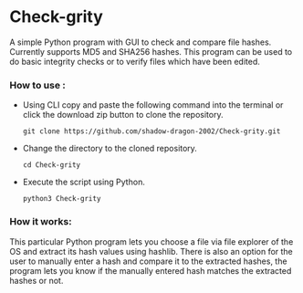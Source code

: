 # Check-grity

A simple Python program with GUI to check and compare file hashes. Currently supports MD5 and SHA256 hashes. This program can be used to do basic integrity checks or to verify files which have been edited.



### How to use :

* Using CLI copy and paste the following command into the terminal or click the download zip button to clone the repository.

  `git clone https://github.com/shadow-dragon-2002/Check-grity.git`

* Change the directory to the cloned repository.
  
  `cd Check-grity`

* Execute the script using Python.
  
  `python3 Check-grity`

### How it works:

This particular Python program lets you choose a file via file explorer of the OS and extract its hash values using hashlib. There is also an option for the user to manually enter a hash and compare it to the extracted hashes, the program lets you know if the manually entered hash matches the extracted hashes or not.
